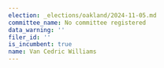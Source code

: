 ```yaml
---
election: _elections/oakland/2024-11-05.md
committee_name: No committee registered
data_warning: ''
filer_id: ''
is_incumbent: true
name: Van Cedric Williams
---
```


